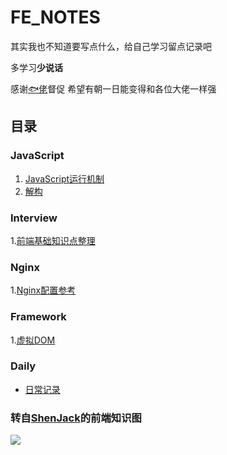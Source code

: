 # FE_NOTES

其实我也不知道要写点什么，给自己学习留点记录吧

多学习**少说话**

感谢[🐟佬](https://github.com/yuqy96/)督促 希望有朝一日能变得和各位大佬一样强

## 目录

### JavaScript

1. [JavaScript运行机制](https://github.com/hzq8147/FE_Notes/blob/master/JS/JS%E8%BF%90%E8%A1%8C%E6%9C%BA%E5%88%B6.md)
2. [解构](https://github.com/hzq8147/FE_Notes/blob/master/JS/%E8%A7%A3%E6%9E%84.md)

### Interview

1.[前端基础知识点整理](https://github.com/hzq8147/FE_Notes/blob/master/Interview/%E5%9F%BA%E7%A1%80%E7%9F%A5%E8%AF%86%E7%82%B9%E6%95%B4%E7%90%86.md)

### Nginx

1.[Nginx配置参考](https://github.com/hzq8147/FE_Notes/blob/master/nginx/nginx.conf%E9%85%8D%E7%BD%AE%E5%8F%82%E8%80%83.md)

### Framework

1.[虚拟DOM](https://github.com/hzq8147/FE_Notes/blob/master/framework/%E8%99%9A%E6%8B%9FDOM.md)

### Daily

* [日常记录](https://github.com/hzq8147/FE_Notes/blob/master/daily/daily.md)

### 转自[ShenJack](https://github.com/ShenJack)的前端知识图

![](https://tva1.sinaimg.cn/large/007S8ZIlly1ghocrti30xj30u01a6b29.jpg)
